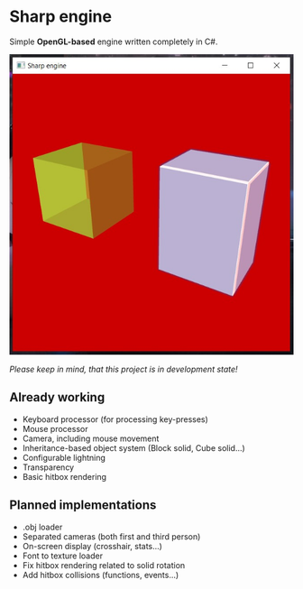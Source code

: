 # Sharp engine #

Simple **OpenGL-based** engine written completely in C#.

![Screenshot-01](Images/screenshot01.jpg?raw=true "Screenshot-01")

*Please keep in mind, that this project is in development state!* 

## Already working ##

* Keyboard processor (for processing key-presses)
* Mouse processor
* Camera, including mouse movement
* Inheritance-based object system (Block solid, Cube solid...) 
* Configurable lightning 
* Transparency
* Basic hitbox rendering

## Planned implementations ##

* .obj loader
* Separated cameras (both first and third person)
* On-screen display (crosshair, stats...)
* Font to texture loader
* Fix hitbox rendering related to solid rotation
* Add hitbox collisions (functions, events...)
